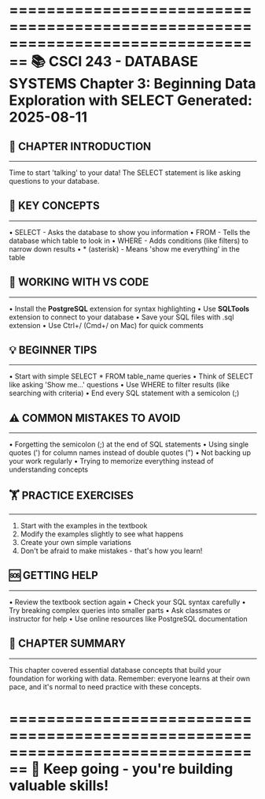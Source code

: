 ================================================================================
📚 CSCI 243 - DATABASE SYSTEMS
Chapter 3: Beginning Data Exploration with SELECT
Generated: 2025-08-11
================================================================================

## 🎯 CHAPTER INTRODUCTION
----------------------------------------
Time to start 'talking' to your data! The SELECT statement is like asking
questions to your database.

## 🔑 KEY CONCEPTS
----------------------------------------
• SELECT - Asks the database to show you information
• FROM - Tells the database which table to look in
• WHERE - Adds conditions (like filters) to narrow down results
• * (asterisk) - Means 'show me everything' in the table

## 🔧 WORKING WITH VS CODE
----------------------------------------
• Install the **PostgreSQL** extension for syntax highlighting
• Use **SQLTools** extension to connect to your database
• Save your SQL files with .sql extension
• Use Ctrl+/ (Cmd+/ on Mac) for quick comments

## 💡 BEGINNER TIPS
----------------------------------------
• Start with simple SELECT * FROM table_name queries
• Think of SELECT like asking 'Show me...' questions
• Use WHERE to filter results (like searching with criteria)
• End every SQL statement with a semicolon (;)

## ⚠️ COMMON MISTAKES TO AVOID
----------------------------------------
• Forgetting the semicolon (;) at the end of SQL statements
• Using single quotes (') for column names instead of double quotes (")
• Not backing up your work regularly
• Trying to memorize everything instead of understanding concepts

## 🏋️ PRACTICE EXERCISES
----------------------------------------
1. Start with the examples in the textbook
2. Modify the examples slightly to see what happens
3. Create your own simple variations
4. Don't be afraid to make mistakes - that's how you learn!

## 🆘 GETTING HELP
----------------------------------------
• Review the textbook section again
• Check your SQL syntax carefully
• Try breaking complex queries into smaller parts
• Ask classmates or instructor for help
• Use online resources like PostgreSQL documentation

## 📝 CHAPTER SUMMARY
----------------------------------------
This chapter covered essential database concepts that build your foundation
for working with data. Remember: everyone learns at their own pace, and
it's normal to need practice with these concepts.

================================================================================
🎉 Keep going - you're building valuable skills!
================================================================================